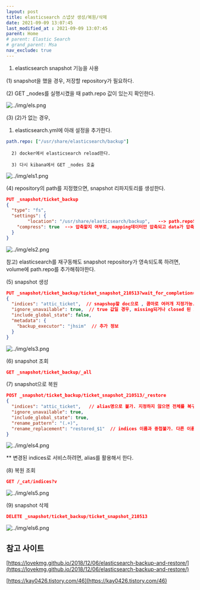 ```yaml
---
layout: post
title: elasticsearch 스냅샷 생성/복원/삭제
date: 2021-09-09 13:07:45
last_modified_at : 2021-09-09 13:07:45
parent: Home
# parent: Elastic Search
# grand_parent: Msa
nav_exclude: true
---
```


1. elasticsearch snapshot 기능을 사용

(1) snapshot을 했을 경우, 저장할 repository가 필요하다.

(2) GET _nodes를 실행시켰을 때 path.repo 값이 있는지 확인한다.

![../img/els.png](../img/els.png)

(3) (2)가 없는 경우, 

1) elasticsearch.yml에 아래 설정을 추가한다.

```yaml
path.repo: ["/usr/share/elasticsearch/backup"]
```

      2) docker에서 elasticsearch reload한다.

      3) 다시 kibana에서 GET _nodes 호출

![../img/els1.png](../img/els1.png)

(4) repository의 path를 지정했으면, snapshot 리파지토리를 생성한다.

```json
PUT _snapshot/ticket_backup
{
  "type": "fs",
  "settings": {
	    "location": "/usr/share/elasticsearch/backup",   --> path.repo의 경로를 지정해준다.
    "compress": true  --> 압축할지 여부로, mapping데이터만 압축되고 data가 압축되는 것은 아님. 디폴트(true)
  }
}
```

![../img/els2.png](../img/els2.png)

참고) elasticsearch를 재구동해도 snapshot repository가 영속되도록 하려면, volume에 path.repo를 추가해줘야한다.

(5) snapshot 생성

```json
PUT _snapshot/ticket_backup/ticket_snapshot_210513?wait_for_completion=true // 비동기로 실행
{
  "indices": "attic_ticket",  // snapshop할 doc으로 , 콤마로 여러개 지정가능. alias명으로 불가
  "ignore_unavailable": true,  // true 값일 경우, missing되거나 closed 된 indices는 snapshot되지 않는다.(기본 값 false)
  "include_global_state": false,
  "metadata": {
    "backup_executor": "jhsim"  // 추가 정보
  }
}
```

![../img/els3.png](../img/els3.png)

(6) snapshot 조회

```json
GET _snapshot/ticket_backup/_all
```

(7) snapshot으로 복원

```json
POST _snapshot/ticket_backup/ticket_snapshot_210513/_restore
{
  "indices": "attic_ticket",   // alias명으로 불가. 지정하지 않으면 전체를 복구한다.
  "ignore_unavailable": true,
  "include_global_state": true,
  "rename_pattern": "(.+)",
  "rename_replacement": "restored_$1"  // indices 이름과 중첩불가. 다른 이름으로 해야한다.
}
```

![../img/els4.png](../img/els4.png)

** 변경된 indices로 서비스하려면, alias를 활용해서 한다.

(8) 복원 조회

```json
GET /_cat/indices?v
```

![../img/els5.png](../img/els5.png)

(9) snapshot 삭제

```json
DELETE _snapshot/ticket_backup/ticket_snapshot_210513
```

![../img/els6.png](../img/els6.png)

## 참고 사이트

[https://lovekmg.github.io/2018/12/06/elasticsearch-backup-and-restore/](https://lovekmg.github.io/2018/12/06/elasticsearch-backup-and-restore/)

[https://kay0426.tistory.com/46](https://kay0426.tistory.com/46)